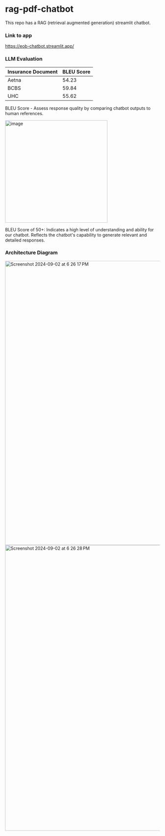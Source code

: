 # rag-pdf-chatbot
This repo has a RAG (retrieval augmented generation) streamlit chatbot.  

### Link to app 
https://eob-chatbot.streamlit.app/

### LLM Evaluation 

| Insurance Document  | BLEU Score |
| ------------- | ------------- |
| Aetna  | 54.23  |
| BCBS  | 59.84  |
| UHC  | 55.62  |

BLEU Score - Assess response quality by comparing chatbot outputs to human references.

<img width="333" alt="image" src="https://github.com/user-attachments/assets/9c52afba-8f14-497a-84a4-c34764f5e972">

BLEU Score of 50+: Indicates a high level of understanding and ability for our chatbot.
Reflects the chatbot's capability to generate relevant and detailed responses.


### Architecture Diagram

<img width="924" alt="Screenshot 2024-09-02 at 6 26 17 PM" src="https://github.com/user-attachments/assets/f4b61384-f8b4-4369-9519-bd29bfc80555">

<img width="929" alt="Screenshot 2024-09-02 at 6 26 28 PM" src="https://github.com/user-attachments/assets/eea20088-cb70-40d2-a04b-4e8ef63fade0">


